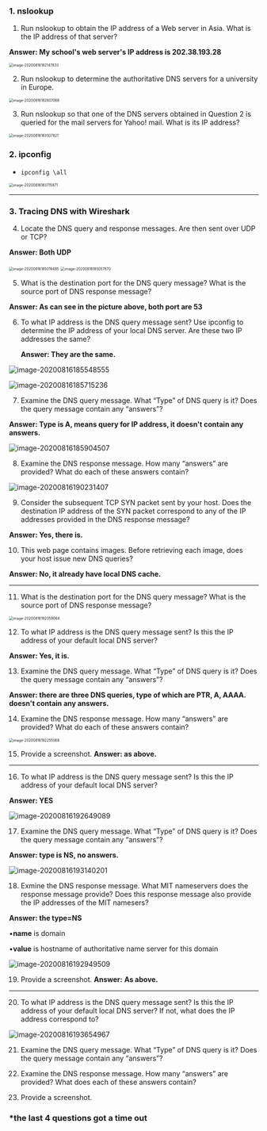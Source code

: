 ### 1. nslookup

1. Run nslookup to obtain the IP address of a Web server in Asia. What is the IP address of that server? 

**Answer: My school's web server's IP address is 202.38.193.28**

<img src="C:\Users\13896\AppData\Roaming\Typora\typora-user-images\image-20200816182147833.png" alt="image-20200816182147833" style="zoom:50%;" />



2. Run nslookup to determine the authoritative DNS servers for a university in Europe. 

<img src="C:\Users\13896\AppData\Roaming\Typora\typora-user-images\image-20200816182807068.png" alt="image-20200816182807068" style="zoom:50%;" />



3. Run nslookup so that one of the DNS servers obtained in Question 2 is queried for the mail servers for Yahoo! mail. What is its IP address?

<img src="C:\Users\13896\AppData\Roaming\Typora\typora-user-images\image-20200816183507821.png" alt="image-20200816183507821" style="zoom:50%;" />



### 2. ipconfig

- `ipconfig \all`

<img src="C:\Users\13896\AppData\Roaming\Typora\typora-user-images\image-20200816183715871.png" alt="image-20200816183715871" style="zoom: 50%;" />



***



### 3. Tracing DNS with Wireshark

4. Locate the DNS query and response messages. Are then sent over UDP or TCP? 

**Answer: Both UDP**

<img src="C:\Users\13896\AppData\Roaming\Typora\typora-user-images\image-20200816185019485.png" alt="image-20200816185019485" style="zoom:50%;" />

<img src="C:\Users\13896\AppData\Roaming\Typora\typora-user-images\image-20200816185057870.png" alt="image-20200816185057870" style="zoom:50%;" />



5. What is the destination port for the DNS query message? What is the source port of DNS response message?

**Answer: As can see in the picture above, both port are 53**



6. To what IP address is the DNS query message sent? Use ipconfig to determine the IP address of your local DNS server. Are these two IP addresses the same? 

   **Answer: They are the same.**

![image-20200816185548555](C:\Users\13896\AppData\Roaming\Typora\typora-user-images\image-20200816185548555.png)

![image-20200816185715236](C:\Users\13896\AppData\Roaming\Typora\typora-user-images\image-20200816185715236.png)



7. Examine the DNS query message. What “Type” of DNS query is it? Does the query message contain any “answers”?

**Answer: Type is A, means query for IP address, it doesn't contain any answers.**

![image-20200816185904507](C:\Users\13896\AppData\Roaming\Typora\typora-user-images\image-20200816185904507.png)



8. Examine the DNS response message. How many “answers” are provided? What do each of these answers contain?

![image-20200816190231407](C:\Users\13896\AppData\Roaming\Typora\typora-user-images\image-20200816190231407.png)



9. Consider the subsequent TCP SYN packet sent by your host. Does the destination IP address of the SYN packet correspond to any of the IP addresses provided in the DNS response message?

**Answer: Yes, there is.**

10. This web page contains images. Before retrieving each image, does your host issue new DNS queries? 

**Answer: No, it already have local DNS cache.**



***



11. What is the destination port for the DNS query message? What is the source port of DNS response message?

<img src="C:\Users\13896\AppData\Roaming\Typora\typora-user-images\image-20200816192059064.png" alt="image-20200816192059064" style="zoom:50%;" />

12. To what IP address is the DNS query message sent? Is this the IP address of your default local DNS server?

**Answer: Yes, it is.**

13. Examine the DNS query message. What “Type” of DNS query is it? Does the query message contain any “answers”?

**Answer: there are three DNS queries,  type of which are PTR, A, AAAA. doesn't contain any answers.**

14. Examine the DNS response message. How many “answers” are provided? What do each of these answers contain? 

<img src="C:\Users\13896\AppData\Roaming\Typora\typora-user-images\image-20200816192255068.png" alt="image-20200816192255068" style="zoom:50%;" />

15. Provide a screenshot. **Answer: as above.**



***



16. To what IP address is the DNS query message sent? Is this the IP address of your default local DNS server? 

**Answer: YES**

![image-20200816192649089](C:\Users\13896\AppData\Roaming\Typora\typora-user-images\image-20200816192649089.png)



17. Examine the DNS query message. What “Type” of DNS query is it? Does the query message contain any “answers”? 

**Answer: type is NS, no answers.**

![image-20200816193140201](C:\Users\13896\AppData\Roaming\Typora\typora-user-images\image-20200816193140201.png)



18. Exmine the DNS response message. What MIT nameservers does the response message provide? Does this response message also provide the IP addresses of the MIT namesers? 

**Answer: the type=NS**

•**name** is domain

•**value** is hostname of authoritative name server for this domain

![image-20200816192949509](C:\Users\13896\AppData\Roaming\Typora\typora-user-images\image-20200816192949509.png)

19. Provide a screenshot. **Answer:** **As above.**



***



20. To what IP address is the DNS query message sent? Is this the IP address of your default local DNS server? If not, what does the IP address correspond to? 

![image-20200816193654967](C:\Users\13896\AppData\Roaming\Typora\typora-user-images\image-20200816193654967.png)



21. Examine the DNS query message. What “Type” of DNS query is it? Does the query message contain any “answers”?

22. Examine the DNS response message. How many “answers” are provided? What does each of these answers contain? 

23. Provide a screenshot.

### *the last 4 questions got a time out